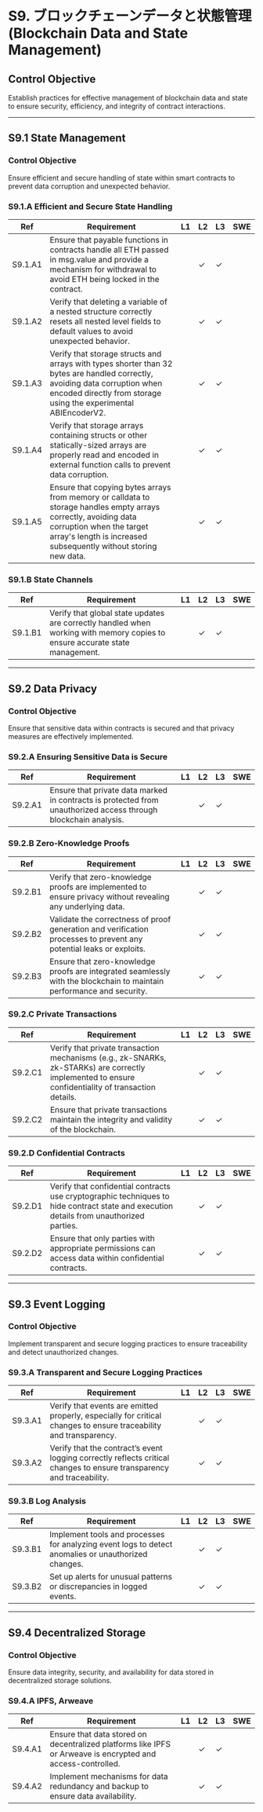 # S9. ブロックチェーンデータと状態管理 (Blockchain Data and State Management)

## Control Objective
Establish practices for effective management of blockchain data and state to ensure security, efficiency, and integrity of contract interactions.

---

## S9.1 State Management

### Control Objective
Ensure efficient and secure handling of state within smart contracts to prevent data corruption and unexpected behavior.

### S9.1.A Efficient and Secure State Handling

| Ref          | Requirement                                                                 | L1 | L2 | L3 | SWE |
| ------------ | --------------------------------------------------------------------------- | -- | -- | -- | --- |
| S9.1.A1      | Ensure that payable functions in contracts handle all ETH passed in msg.value and provide a mechanism for withdrawal to avoid ETH being locked in the contract. |    | ✓  | ✓  |     |
| S9.1.A2      | Verify that deleting a variable of a nested structure correctly resets all nested level fields to default values to avoid unexpected behavior. |    | ✓  | ✓  |     |
| S9.1.A3      | Verify that storage structs and arrays with types shorter than 32 bytes are handled correctly, avoiding data corruption when encoded directly from storage using the experimental ABIEncoderV2. |    | ✓  | ✓  |     |
| S9.1.A4      | Verify that storage arrays containing structs or other statically-sized arrays are properly read and encoded in external function calls to prevent data corruption. |    | ✓  | ✓  |     |
| S9.1.A5      | Ensure that copying bytes arrays from memory or calldata to storage handles empty arrays correctly, avoiding data corruption when the target array's length is increased subsequently without storing new data. |    | ✓  | ✓  |     |

### S9.1.B State Channels

| Ref          | Requirement                                                                 | L1 | L2 | L3 | SWE |
| ------------ | --------------------------------------------------------------------------- | -- | -- | -- | --- |
| S9.1.B1      | Verify that global state updates are correctly handled when working with memory copies to ensure accurate state management. |    | ✓  | ✓  |     |

---

## S9.2 Data Privacy

### Control Objective
Ensure that sensitive data within contracts is secured and that privacy measures are effectively implemented.

### S9.2.A Ensuring Sensitive Data is Secure

| Ref          | Requirement                                                                 | L1 | L2 | L3 | SWE |
| ------------ | --------------------------------------------------------------------------- | -- | -- | -- | --- |
| S9.2.A1      | Ensure that private data marked in contracts is protected from unauthorized access through blockchain analysis. |    | ✓  | ✓  |     |

### S9.2.B Zero-Knowledge Proofs

| Ref          | Requirement                                                                 | L1 | L2 | L3 | SWE |
| ------------ | --------------------------------------------------------------------------- | -- | -- | -- | --- |
| S9.2.B1      | Verify that zero-knowledge proofs are implemented to ensure privacy without revealing any underlying data. |    | ✓  | ✓  |     |
| S9.2.B2      | Validate the correctness of proof generation and verification processes to prevent any potential leaks or exploits. |    | ✓  | ✓  |     |
| S9.2.B3      | Ensure that zero-knowledge proofs are integrated seamlessly with the blockchain to maintain performance and security. |    | ✓  | ✓  |     |

### S9.2.C Private Transactions

| Ref          | Requirement                                                                 | L1 | L2 | L3 | SWE |
| ------------ | --------------------------------------------------------------------------- | -- | -- | -- | --- |
| S9.2.C1      | Verify that private transaction mechanisms (e.g., zk-SNARKs, zk-STARKs) are correctly implemented to ensure confidentiality of transaction details. |    | ✓  | ✓  |     |
| S9.2.C2      | Ensure that private transactions maintain the integrity and validity of the blockchain. |    | ✓  | ✓  |     |

### S9.2.D Confidential Contracts

| Ref          | Requirement                                                                 | L1 | L2 | L3 | SWE |
| ------------ | --------------------------------------------------------------------------- | -- | -- | -- | --- |
| S9.2.D1      | Verify that confidential contracts use cryptographic techniques to hide contract state and execution details from unauthorized parties. |    | ✓  | ✓  |     |
| S9.2.D2      | Ensure that only parties with appropriate permissions can access data within confidential contracts. |    | ✓  | ✓  |     |

---

## S9.3 Event Logging

### Control Objective
Implement transparent and secure logging practices to ensure traceability and detect unauthorized changes.

### S9.3.A Transparent and Secure Logging Practices

| Ref          | Requirement                                                                 | L1 | L2 | L3 | SWE |
| ------------ | --------------------------------------------------------------------------- | -- | -- | -- | --- |
| S9.3.A1      | Verify that events are emitted properly, especially for critical changes to ensure traceability and transparency. |    | ✓  | ✓  |     |
| S9.3.A2      | Verify that the contract’s event logging correctly reflects critical changes to ensure transparency and traceability. |    | ✓  | ✓  |     |

### S9.3.B Log Analysis

| Ref          | Requirement                                                                 | L1 | L2 | L3 | SWE |
| ------------ | --------------------------------------------------------------------------- | -- | -- | -- | --- |
| S9.3.B1      | Implement tools and processes for analyzing event logs to detect anomalies or unauthorized changes. |    | ✓  | ✓  |     |
| S9.3.B2      | Set up alerts for unusual patterns or discrepancies in logged events. |    | ✓  | ✓  |     |

---

## S9.4 Decentralized Storage

### Control Objective
Ensure data integrity, security, and availability for data stored in decentralized storage solutions.

### S9.4.A IPFS, Arweave

| Ref          | Requirement                                                                 | L1 | L2 | L3 | SWE |
| ------------ | --------------------------------------------------------------------------- | -- | -- | -- | --- |
| S9.4.A1      | Ensure that data stored on decentralized platforms like IPFS or Arweave is encrypted and access-controlled. |    | ✓  | ✓  |     |
| S9.4.A2      | Implement mechanisms for data redundancy and backup to ensure data availability. |    | ✓  | ✓  |     |
